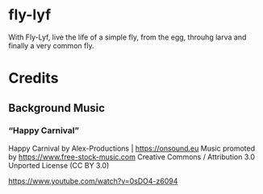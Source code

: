 # fly-lyf
With Fly-Lyf, live the life of a simple fly, from the egg, throuhg larva and finally a very common fly.


# Credits

## Background Music

### “Happy Carnival” 

Happy Carnival by Alex-Productions | https://onsound.eu
Music promoted by https://www.free-stock-music.com
Creative Commons / Attribution 3.0 Unported License (CC BY 3.0) 

https://www.youtube.com/watch?v=0sDO4-z6094
